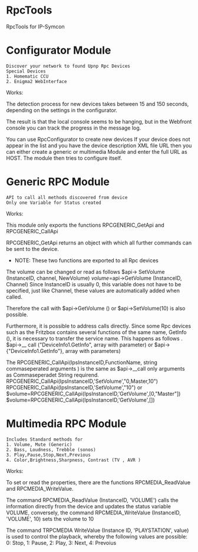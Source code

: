 # RpcTools
RpcTools for IP-Symcon


# Configurator Module 

	Discover your network to found Upnp Rpc Devices
	Special Devices 
	1. Homematic CCU
	2. Enigma2 WebInterface
  

Works:

The detection process for new devices takes between 15 and 150 seconds, 
depending on the settings in the configurator. 

The result is that the local console seems to be hanging, but in the 
Webfront console you can track the progress in the message log.
 
You can use RpcConfigurator to create new devices 
If your device does not appear in the list and you have the device 
description XML file URL then you can either create a generic or multimedia
Module and enter the full URL as HOST. 
The module then tries to configure itself.



# Generic RPC Module 
	API to call all methods discovered from device
	Only one Variable for Status created

Works:

This module only exports the functions RPCGENERIC_GetApi and RPCGENERIC_CallApi

RPCGENERIC_GetApi returns an object with which all further commands can be sent
to the device.
- NOTE: These two functions are exported to all Rpc devices

The volume can be changed or read as follows
		$api-> SetVolume (InstanceID, channel, NewVolume)
		$volume=$api->GetVolume (InstanceID, Channel)
Since InstanceID is usually 0, this variable does not have to be specified, just
like Channel, these values are automatically added when called.

Therefore the call with $api->GetVolume () or $api->SetVolume(10) is also
possible.

Furthermore, it is possible to address calls directly. Since some Rpc devices such
as the Fritzbox contains several functions of the same name, GetInfo (), it is
necessary to transfer the service name. This happens as follows
	. $api->__ call ("DeviceInfo1.GetInfo", array with parameter)
or
	$api->{"DeviceInfo1.GetInfo"}, array with parameters)

The RPCGENERIC_CallApi(IpsInstanceID,FunctionName, string commaseperated arguments ) is the same as $api->__call only arguments as Commaseperadet String requirend.
	RPCGENERIC_CallApi(IpsInstanceID,'SetVolume',"0,Master,10")
	RPCGENERIC_CallApi(IpsInstanceID,'SetVolume',"10")
or
	$volume=RPCGENERIC_CallApi(IpsInstanceID,'GetVolume',[0,"Master"])
	$volume=RPCGENERIC_CallApi(IpsInstanceID,'GetVolume',[])
 
  	

# Multimedia RPC Module 
	Includes Standard methods for
	1. Volume, Mute (Generic)
	2. Bass, Loudness, Trebble (sonos)
	3. Play,Pause,Stop,Next,Previous
	4. Color,Brightness,Sharpness, Contrast (TV , AVR )


Works:

To set or read the properties, there are the functions RPCMEDIA_ReadValue
and RPCMEDIA_WriteValue.

The command RPCMEDIA_ReadValue (InstanceID, 'VOLUME') calls the information
 directly from the device and updates the status variable VOLUME,
conversely, the command RPCMEDIA_WriteValue (InstanceID, 'VOLUME', 10)
sets the volume to 10

The command TRPCMEDIA WriteValue (Instance ID, 'PLAYSTATION', value)
is used to control the playback, whereby the following values are possible: 
0: Stop, 1: Pause, 2: Play, 3: Next, 4: Prevoius	



